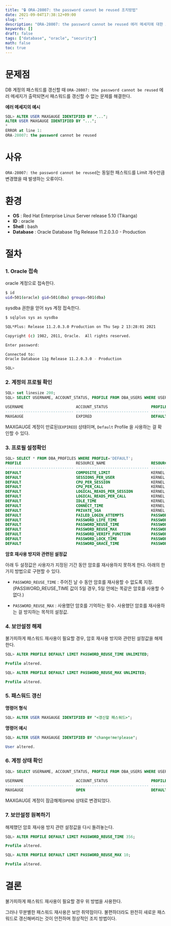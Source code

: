 ```yaml
---
title: "🔒 ORA-28007: the password cannot be reused 조치방법"
date: 2021-09-04T17:38:12+09:00
slug: ""
description: "ORA-28007: the password cannot be reused 에러 메세지에 대한 조치방법"
keywords: []
draft: false
tags: ["database", "oracle", "security"]
math: false
toc: true
---
```


# 문제점

DB 계정의 패스워드를 갱신할 때 `ORA-28007: the password cannot be reused` 에러 메세지가 출력되면서 패스워드를 갱신할 수 없는 문제를 해결한다.

**에러 메세지의 예시**

```sql
SQL> ALTER USER MAXGAUGE IDENTIFIED BY "...";
ALTER USER MAXGAUGE IDENTIFIED BY "...";
*
ERROR at line 1:
ORA-28007: the password cannot be reused
```


# 사유
`ORA-28007: the password cannot be reused`는 동일한 패스워드를 Limit 개수만큼 변경했을 때 발생하는 오류이다.


# 환경
* **OS** : Red Hat Enterprise Linux Server release 5.10 (Tikanga)
* **ID** : oracle
* **Shell** : bash
* **Database** : Oracle Database 11g Release 11.2.0.3.0 - Production


# 절차
### 1. Oracle 접속
oracle 계정으로 접속한다.

```bash
$ id
uid=501(oracle) gid=501(dba) groups=501(dba)
```

sysdba 권한을 얻어 sys 계정 접속한다.
```bash
$ sqlplus sys as sysdba

SQL*Plus: Release 11.2.0.3.0 Production on Thu Sep 2 13:28:01 2021

Copyright (c) 1982, 2011, Oracle.  All rights reserved.

Enter password:

Connected to:
Oracle Database 11g Release 11.2.0.3.0 - Production

SQL> 
```



### 2. 계정의 프로필 확인

```sql
SQL> set linesize 200;
SQL> SELECT USERNAME, ACCOUNT_STATUS, PROFILE FROM DBA_USERS WHERE USERNAME='MAXGAUGE';

USERNAME                       ACCOUNT_STATUS                   PROFILE
------------------------------ -------------------------------- ------------------------------
MAXGAUGE                       EXPIRED                          DEFAULT
```
MAXGAUGE 계정이 만료된(`EXPIRED`) 상태이며, `Default` Profile 을 사용하는 걸 확인할 수 있다.



### 3. 프로필 설정확인
```sql
SQL> SELECT * FROM DBA_PROFILES WHERE PROFILE='DEFAULT';
PROFILE                        RESOURCE_NAME                    RESOURCE LIMIT
------------------------------ -------------------------------- -------- ----------------------------------------
DEFAULT                        COMPOSITE_LIMIT                  KERNEL   UNLIMITED
DEFAULT                        SESSIONS_PER_USER                KERNEL   UNLIMITED
DEFAULT                        CPU_PER_SESSION                  KERNEL   UNLIMITED
DEFAULT                        CPU_PER_CALL                     KERNEL   UNLIMITED
DEFAULT                        LOGICAL_READS_PER_SESSION        KERNEL   UNLIMITED
DEFAULT                        LOGICAL_READS_PER_CALL           KERNEL   UNLIMITED
DEFAULT                        IDLE_TIME                        KERNEL   UNLIMITED
DEFAULT                        CONNECT_TIME                     KERNEL   UNLIMITED
DEFAULT                        PRIVATE_SGA                      KERNEL   UNLIMITED
DEFAULT                        FAILED_LOGIN_ATTEMPTS            PASSWORD 3
DEFAULT                        PASSWORD_LIFE_TIME               PASSWORD 90
DEFAULT                        PASSWORD_REUSE_TIME              PASSWORD 356
DEFAULT                        PASSWORD_REUSE_MAX               PASSWORD 10
DEFAULT                        PASSWORD_VERIFY_FUNCTION         PASSWORD VERIFY_FUNCTION
DEFAULT                        PASSWORD_LOCK_TIME               PASSWORD 3
DEFAULT                        PASSWORD_GRACE_TIME              PASSWORD 5
```

**암호 재사용 방지와 관련된 설정값**

아래 두 설정값은 사용자가 지정된 기간 동안 암호를 재사용하지 못하게 한다. 아래의 한 가지 방법으로 구현할 수 있다.

* `PASSWORD_REUSE_TIME` : 주어진 날 수 동안 암호를 재사용할 수 없도록 지정. (PASSWORD_REUSE_TIME 값이 5일 경우, 5일 안에는 똑같은 암호를 사용할 수 없다.)

* `PASSWORD_REUSE_MAX` : 사용했던 암호를 기억하는 횟수. 사용했던 암호를 재사용하는 걸 방지하는 목적의 설정값.

  

### 4. 보안설정 해제

불가피하게 패스워드 재사용이 필요할 경우, 암호 재사용 방지와 관련된 설정값을 해제한다.

```sql
SQL> ALTER PROFILE DEFAULT LIMIT PASSWORD_REUSE_TIME UNLIMITED;

Profile altered.
```
```sql
SQL> ALTER PROFILE DEFAULT LIMIT PASSWORD_REUSE_MAX UNLIMITED;

Profile altered.
```



### 5. 패스워드 갱신

**명령어 형식**

```sql
SQL> ALTER USER MAXGAUGE IDENTIFIED BY "<갱신할 패스워드>";
```

**명령어 예시**
```sql
SQL> ALTER USER MAXGAUGE IDENTIFIED BY "change!me!please";

User altered.
```



### 6. 계정 상태 확인

```sql
SQL> SELECT USERNAME, ACCOUNT_STATUS, PROFILE FROM DBA_USERS WHERE USERNAME='MAXGAUGE';

USERNAME                       ACCOUNT_STATUS                   PROFILE
------------------------------ -------------------------------- ------------------------------
MAXGAUGE                       OPEN                             DEFAULT
```
MAXGAUGE 계정이 잠금해제(`OPEN`) 상태로 변경되었다.



### 7. 보안설정 원복하기

해제했던 암호 재사용 방지 관련 설정값을 다시 돌려놓는다.

```sql
SQL> ALTER PROFILE DEFAULT LIMIT PASSWORD_REUSE_TIME 356;

Profile altered.
```
```sql
SQL> ALTER PROFILE DEFAULT LIMIT PASSWORD_REUSE_MAX 10;

Profile altered.
```



# 결론

불가피하게 패스워드 재사용이 필요할 경우 위 방법을 사용한다.  

그러나 무분별한 패스워드 재사용은 보안 취약점이다. 불편하더라도 완전히 새로운 패스워드로 갱신해버리는 것이 안전하며 정상적인 조치 방법이다.